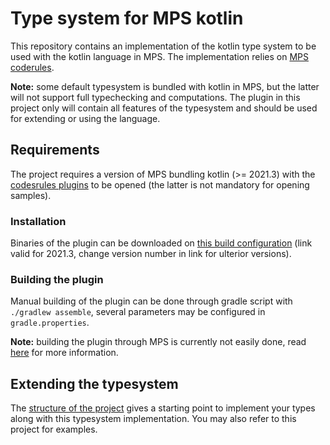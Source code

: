 # Type system for MPS kotlin
This repository contains an implementation of the kotlin type system to be used with the kotlin language in MPS.
The implementation relies on [MPS coderules](https://github.com/jetbrains/mps-coderules).

**Note:** some default typesystem is bundled with kotlin in MPS, but the latter will not support full typechecking and computations. The plugin in this project only will contain all features of the typesystem and should be used for extending or using the language.

## Requirements
The project requires a version of MPS bundling kotlin (>= 2021.3) with
the [codesrules plugins](https://github.com/jetbrains/mps-coderules) to be opened (the latter is not mandatory for opening samples).

### Installation
Binaries of the plugin can be downloaded on [this build configuration](https://teamcity.jetbrains.com/buildConfiguration/MPS_20213_Distribution_MpsKotlinTypesystem) (link valid for 2021.3, change version number in link for ulterior versions).

### Building the plugin
Manual building of the plugin can be done through gradle script with `./gradlew assemble`, several parameters may be configured in `gradle.properties`.

**Note:** building the plugin through MPS is currently not easily done, read [here](README_BUILD.txt) for more information.

## Extending the typesystem
The [structure of the project](./doc/structure.md) gives a starting point to implement your types along with this typesystem implementation. You may also refer to this project for examples.